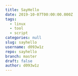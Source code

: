 ```yaml
---
title: SayHello
date: 2019-10-07T00:00:00.000Z
tags:
  - linux
  - tool
  - script
categories: null
slug: sayhello
username: d093w1z
repo: sayhello
branch: master
draft: false
author: d093w1z
---
```


